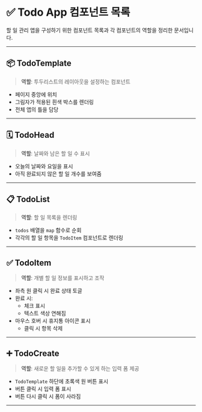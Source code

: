 # ✅ Todo App 컴포넌트 목록

할 일 관리 앱을 구성하기 위한 컴포넌트 목록과 각 컴포넌트의 역할을 정리한 문서입니다.

---

## 📦 TodoTemplate

> **역할**: 투두리스트의 레이아웃을 설정하는 컴포넌트

- 페이지 중앙에 위치
- 그림자가 적용된 흰색 박스를 렌더링
- 전체 앱의 틀을 담당

---

## 🗓️ TodoHead

> **역할**: 날짜와 남은 할 일 수 표시

- 오늘의 날짜와 요일을 표시
- 아직 완료되지 않은 할 일 개수를 보여줌

---

## 📋 TodoList

> **역할**: 할 일 목록을 렌더링

- `todos` 배열을 `map` 함수로 순회
- 각각의 할 일 항목을 `TodoItem` 컴포넌트로 렌더링

---

## ✅ TodoItem

> **역할**: 개별 할 일 정보를 표시하고 조작

- 좌측 원 클릭 시 완료 상태 토글
- 완료 시:
  - 체크 표시
  - 텍스트 색상 연해짐
- 마우스 호버 시 휴지통 아이콘 표시
  - 클릭 시 항목 삭제

---

## ➕ TodoCreate

> **역할**: 새로운 할 일을 추가할 수 있게 하는 입력 폼 제공

- `TodoTemplate` 하단에 초록색 원 버튼 표시
- 버튼 클릭 시 입력 폼 표시
- 버튼 다시 클릭 시 폼이 사라짐

---
